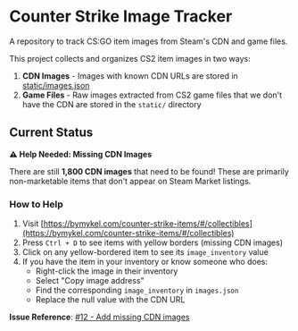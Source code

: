 # Counter Strike Image Tracker

A repository to track CS:GO item images from Steam's CDN and game files.

This project collects and organizes CS2 item images in two ways:

1. **CDN Images** - Images with known CDN URLs are stored in [static/images.json](https://raw.githubusercontent.com/ByMykel/counter-strike-image-tracker/refs/heads/main/static/images.json)
2. **Game Files** - Raw images extracted from CS2 game files that we don't have the CDN are stored in the `static/` directory

## Current Status

**⚠️ Help Needed: Missing CDN Images**

There are still **1,800 CDN images** that need to be found! These are primarily non-marketable items that don't appear on Steam Market listings.

### How to Help

1. Visit [https://bymykel.com/counter-strike-items/#/collectibles](https://bymykel.com/counter-strike-items/#/collectibles)
2. Press `Ctrl + D` to see items with yellow borders (missing CDN images)
3. Click on any yellow-bordered item to see its `image_inventory` value
4. If you have the item in your inventory or know someone who does:
   - Right-click the image in their inventory
   - Select "Copy image address"
   - Find the corresponding `image_inventory` in `images.json`
   - Replace the null value with the CDN URL

**Issue Reference**: [#12 - Add missing CDN images](https://github.com/ByMykel/counter-strike-image-tracker/issues/12)
